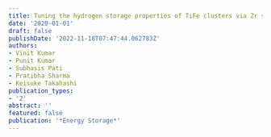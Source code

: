 ```yaml
---
title: Tuning the hydrogen storage properties of TiFe clusters via Zr substitution
date: '2020-01-01'
draft: false
publishDate: '2022-11-18T07:47:44.062783Z'
authors:
- Vinit Kumar
- Punit Kumar
- Subhasis Pati
- Pratibha Sharma
- Keisuke Takahashi
publication_types:
- '2'
abstract: ''
featured: false
publication: '*Energy Storage*'
---
```


